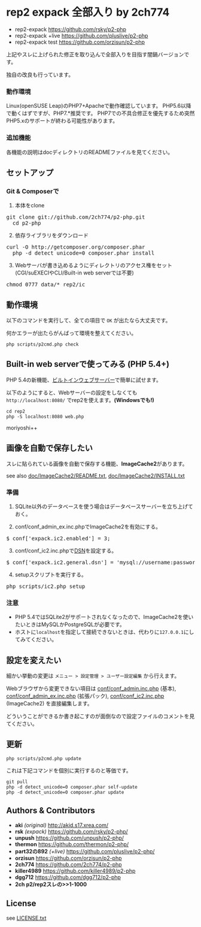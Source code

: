 ﻿# rep2 expack 全部入り by 2ch774

* rep2-expack https://github.com/rsky/p2-php
* rep2-expack +live https://github.com/pluslive/p2-php
* rep2-expack test https://github.com/orzisun/p2-php

上記やスレに上げられた修正を取り込んで全部入りを目指す闇鍋バージョンです。

独自の改良も行っています。

### 動作環境
Linux(openSUSE Leap)のPHP7+Apacheで動作確認しています。
PHP5.6以降で動くはずですが、PHP7.*推奨です。
PHP7での不具合修正を優先するため突然PHP5.xのサポートが終わる可能性があります。

### 追加機能

各機能の説明はdocディレクトリのREADMEファイルを見てください。


## セットアップ

### Git & Composerで

1. 本体をclone
  <pre>git clone git://github.com/2ch774/p2-php.git
  cd p2-php</pre>

2. 依存ライブラリをダウンロード
  <pre>curl -O http://getcomposer.org/composer.phar
  php -d detect_unicode=0 composer.phar install</pre>

3. Webサーバが書き込めるようにディレクトリのアクセス権をセット  
  (CGI/suEXECIやCLI/Built-in web serverでは不要)
  <pre>chmod 0777 data/* rep2/ic</pre>


## 動作環境
以下のコマンドを実行して、全ての項目で `OK` が出たなら大丈夫です。

何かエラーが出たらがんばって環境を整えてください。

    php scripts/p2cmd.php check


## Built-in web serverで使ってみる (PHP 5.4+)

PHP 5.4の新機能、[ビルトインウェブサーバー](http://docs.php.net/manual/ja/features.commandline.webserver.php)で簡単に試せます。

以下のようにすると、Webサーバーの設定をしなくても `http://localhost:8080/` でrep2を使えます。**(Windowsでも!)**

    cd rep2
    php -S localhost:8080 web.php

moriyoshi++


## 画像を自動で保存したい

スレに貼られている画像を自動で保存する機能、**ImageCache2**があります。

see also [doc/ImageCache2/README.txt](https://github.com/rsky/p2-php/blob/master/doc/ImageCache2/README.txt), [doc/ImageCache2/INSTALL.txt](https://github.com/rsky/p2-php/blob/master/doc/ImageCache2/INSTALL.txt)

### 準備

1. SQLite以外のデータベースを使う場合はデータベースサーバーを立ち上げておく。  

2. conf/conf_admin_ex.inc.phpでImageCache2を有効にする。
  <pre>$_conf['expack.ic2.enabled'] = 3;</pre>

3. conf/conf_ic2.inc.phpで[DSN](http://pear.php.net/manual/ja/package.database.db.intro-dsn.php)を設定する。
  <pre>$_conf['expack.ic2.general.dsn'] = 'mysql://username:password@localhost:3306/database';</pre>

4. setupスクリプトを実行する。
  <pre>php scripts/ic2.php setup</pre>

### 注意

* PHP 5.4ではSQLite2がサポートされなくなったので、ImageCache2を使いたいときはMySQLかPostgreSQLが必要です。
* ホストに`localhost`を指定して接続できないときは、代わりに`127.0.0.1`にしてみてください。


## 設定を変えたい

細かい挙動の変更は `メニュー > 設定管理 > ユーザー設定編集` から行えます。

Webブラウザから変更できない項目は [conf/conf_admin.inc.php](https://github.com/rsky/p2-php/blob/master/conf/conf_admin.inc.php) (基本), [conf/conf_admin_ex.inc.php](https://github.com/rsky/p2-php/blob/master/conf/conf_admin_ex.inc.php) (拡張パック), [conf/conf_ic2.inc.php](https://github.com/rsky/p2-php/blob/master/conf/conf_ic2.inc.php) (ImageCache2) を直接編集します。

どういうことができるか書き起こすのが面倒なので設定ファイルのコメントを見てください。


## 更新

    php scripts/p2cmd.php update

これは下記コマンドを個別に実行するのと等価です。

    git pull
    php -d detect_unicode=0 composer.phar self-update
    php -d detect_unicode=0 composer.phar update


## Authors & Contributors

* **aki** *(original)* http://akid.s17.xrea.com/
* **rsk** *(expack)* https://github.com/rsky/p2-php/
* **unpush** https://github.com/unpush/p2-php/
* **thermon** https://github.com/thermon/p2-php/
* **part32の892** *(+live)* https://github.com/pluslive/p2-php/
* **orzisun** https://github.com/orzisun/p2-php
* **2ch774** https://github.com/2ch774/p2-php
* **killer4989** https://github.com/killer4989/p2-php
* **dgg712** https://github.com/dgg712/p2-php
* **2ch p2/rep2スレの>>1-1000**


## License

see [LICENSE.txt](https://github.com/rsky/p2-php/blob/master/LICENSE.txt)

